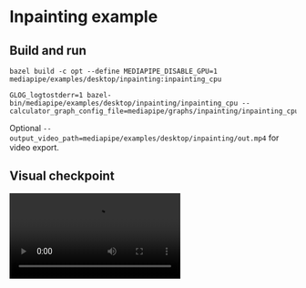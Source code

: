 # Inpainting example

## Build and run

```
bazel build -c opt --define MEDIAPIPE_DISABLE_GPU=1 mediapipe/examples/desktop/inpainting:inpainting_cpu
```

```
GLOG_logtostderr=1 bazel-bin/mediapipe/examples/desktop/inpainting/inpainting_cpu --calculator_graph_config_file=mediapipe/graphs/inpainting/inpainting_cpu.pbtxt
```

Optional `--output_video_path=mediapipe/examples/desktop/inpainting/out.mp4` for video export.

## Visual checkpoint

![video](./out.mp4)